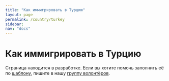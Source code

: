 ```yaml
---
title: "Как иммигрировать в Турцию"
layout: page
permalink: /country/turkey
sidebar:
nav: "docs"
---
```


# Как иммигрировать в Турцию

Страница находится в разработке. Если вы хотите помочь заполнить её по [шаблону](/template), пишите в нашу [группу волонтёров](https://t.me/+FHi3FnJaoWJkMDAx).
